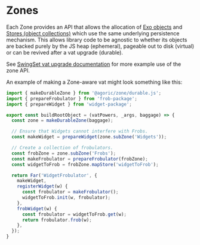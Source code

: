 # Zones

Each Zone provides an API that allows the allocation of [Exo objects](https://github.com/endojs/endo/tree/master/packages/exo#readme) and [Stores
(object collections)](../store/README.md) which use the same underlying persistence mechanism.  This
allows library code to be agnostic to whether its objects are backed purely by
the JS heap (ephemeral), pageable out to disk (virtual) or can be revived after
a vat upgrade (durable).

See [SwingSet vat upgrade documentation](../SwingSet/docs/vat-upgrade.md) for more example use of the zone API.

An example of making a Zone-aware vat might look something like this:

```js
import { makeDurableZone } from '@agoric/zone/durable.js';
import { prepareFrobulator } from 'frob-package';
import { prepareWidget } from 'widget-package';

export const buildRootObject = (vatPowers, _args, baggage) => {
  const zone = makeDurableZone(baggage);

  // Ensure that Widgets cannot interfere with Frobs.
  const makeWidget = prepareWidget(zone.subZone('Widgets'));

  // Create a collection of frobulators.
  const frobZone = zone.subZone('Frobs');
  const makeFrobulator = prepareFrobulator(frobZone);
  const widgetToFrob = frobZone.mapStore('widgetToFrob');

  return Far('WidgetFrobulator', {
    makeWidget,
    registerWidget(w) {
      const frobulator = makeFrobulator();
      widgetToFrob.init(w, frobulator);
    },
    frobWidget(w) {
      const frobulator = widgetToFrob.get(w);
      return frobulator.frob(w);
    },
  });
}
```
